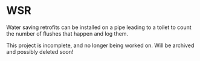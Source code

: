 # WSR

Water saving retrofits can be installed on a pipe leading to a toilet to count the number of flushes that happen and log them.

This project is incomplete, and no longer being worked on. Will be archived and possibly deleted soon!
